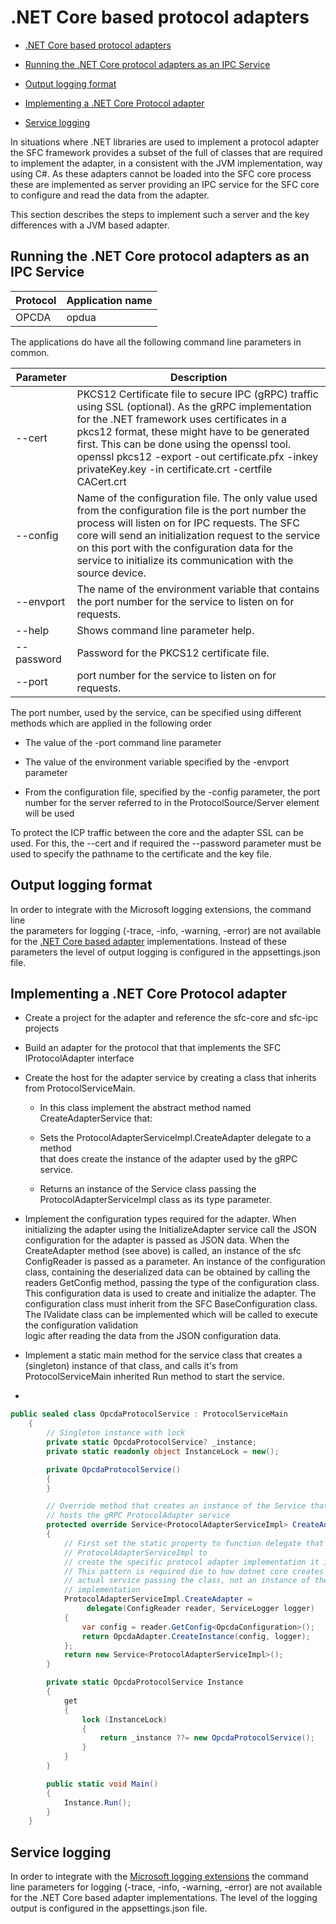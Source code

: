 # .NET Core based protocol adapters

- [.NET Core based protocol adapters](#net-core-based-protocol-adapters)

- [Running the .NET Core protocol adapters as an IPC Service](#running-the-net-core-protocol-adapters-as-an-ipc-service)

- [Output logging format](#output-logging-format)

- [Implementing a .NET Core Protocol adapter](#implementing-a-net-core-protocol-adapter)

- [Service logging](#service-logging)

  

In situations where .NET libraries are used to implement a protocol adapter the SFC framework provides a subset of the
full of classes that are required to implement the adapter, in a consistent with the JVM implementation, way using C#.
As these adapters cannot be loaded into the SFC core process these are implemented as server providing an IPC service
for the SFC core to configure and read the data from the adapter.

This section describes the steps to implement such a server and the key differences with a JVM based adapter.



## Running the .NET Core protocol adapters as an IPC Service

| **Protocol** | **Application name** |
|--------------|----------------------|
| OPCDA        | opdua                |

The applications do have all the following command line parameters in common.

| Parameter       | Description                                                                                                                                                                                                                                                                                                                                                    |
|-----------------|----------------------------------------------------------------------------------------------------------------------------------------------------------------------------------------------------------------------------------------------------------------------------------------------------------------------------------------------------------------|
| --cert          | PKCS12 Certificate file to secure IPC (gRPC) traffic using SSL (optional). As the gRPC implementation for the .NET framework uses certificates in a pkcs12 format, these might have to be generated first. This can be done using the openssl tool. openssl pkcs12 -export -out certificate.pfx -inkey privateKey.key -in certificate.crt -certfile CACert.crt |
| --config        | Name of the configuration file. The only value used from the configuration file is the port number the process will listen on for IPC requests. The SFC core will send an initialization request to the service on this port with the configuration data for the service to initialize its communication with the source device.                               |
| --envport       | The name of the environment variable that contains the port number for the service to listen on for requests.                                                                                                                                                                                                                                                  |
| --help          | Shows command line parameter help.                                                                                                                                                                                                                                                                                                                             |
| --password      | Password for the PKCS12 certificate file.                                                                                                                                                                                                                                                                                                                      |
| --port          | port number for the service to listen on for requests.                                                                                                                                                                                                                                                                                                         |


The port number, used by the service, can be specified using different methods which are applied in the following order

- The value of the -port command line parameter

- The value of the environment variable specified by the -envport parameter

- From the configuration file, specified by the -config parameter, the port number for the server referred to in the
  ProtocolSource/Server element will be used

To protect the ICP traffic between the core and the adapter SSL can be used. For this, the --cert and if required the
--password parameter must be used to specify the pathname to the certificate and the key file.



## Output logging format

In order to integrate with the Microsoft logging extensions, the command line  
the parameters for logging (-trace, -info, -warning, -error) are not available for
the [.NET Core based adapter](https://docs.microsoft.com/en-us/dotnet/core/extensions/logging?tabs=command-line) implementations. Instead of these parameters the level of output logging is configured in the appsettings.json file.



## Implementing a .NET Core Protocol adapter

- Create a project for the adapter and reference the sfc-core and sfc-ipc projects

- Build an adapter for the protocol that that implements the SFC IProtocolAdapter interface

- Create the host for the adapter service by creating a class that inherits from ProtocolServiceMain.

  - In this class implement the abstract method named CreateAdapterService that:

  - Sets the ProtocolAdapterServiceImpl.CreateAdapter delegate to a method  
    that does create the instance of the adapter used by the gRPC service.

  - Returns an instance of the Service class passing the  
    ProtocolAdapterServiceImpl class as its type parameter.

- Implement the configuration types required for the adapter. When initializing the adapter using the InitializeAdapter
  service call the JSON configuration for the adapter is passed as JSON data. When the CreateAdapter method (see above)
  is called, an instance of the sfc ConfigReader is passed as a parameter. An instance of the configuration class,
  containing the deserialized data can be obtained by calling the readers GetConfig method, passing the type of the
  configuration class. This configuration data is used to create and initialize the adapter. The configuration class
  must inherit from the SFC BaseConfiguration class. The IValidate class can be implemented which will be called to
  execute the configuration validation  
  logic after reading the data from the JSON configuration data.

- Implement a static main method for the service class that creates a (singleton) instance of that class, and calls it's
  from ProtocolServiceMain inherited Run method to start the service.
  
- 

```c#
public sealed class OpcdaProtocolService : ProtocolServiceMain
    {
        // Singleton instance with lock
        private static OpcdaProtocolService? _instance;
        private static readonly object InstanceLock = new();

        private OpcdaProtocolService()
        {
        }

        // Override method that creates an instance of the Service that 
        // hosts the gRPC ProtocolAdapter service
        protected override Service<ProtocolAdapterServiceImpl> CreateAdapterService()
        {
            // First set the static property to function delegate that is used by the
            // ProtocolAdapterServiceImpl to
            // create the specific protocol adapter implementation it is using. 
            // This pattern is required die to how dotnet core creates instances of the
            // actual service passing the class, not an instance of the service
            // implementation
            ProtocolAdapterServiceImpl.CreateAdapter = 
                 delegate(ConfigReader reader, ServiceLogger logger)
            {
                var config = reader.GetConfig<OpcdaConfiguration>();
                return OpcdaAdapter.CreateInstance(config, logger);
            };
            return new Service<ProtocolAdapterServiceImpl>();
        }

        private static OpcdaProtocolService Instance
        {
            get
            {
                lock (InstanceLock)
                {
                    return _instance ??= new OpcdaProtocolService();
                }
            }
        }

        public static void Main()
        {
            Instance.Run();
        }
    }
```



## Service logging

In order to integrate with the [Microsoft logging extensions](https://docs.microsoft.com/en-us/dotnet/core/extensions/logging?tabs=command-line)  the command line parameters for logging (-trace, -info, -warning, -error) are not available for the .NET Core based adapter
implementations. The level of the logging output is configured in the appsettings.json file.